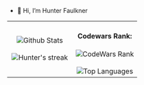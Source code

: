 - 👋 Hi, I’m Hunter Faulkner

<table border="0" align="center">
<tr border="0">
<td width="50%" align="center">
  
 <img src="https://github-readme-stats.vercel.app/api?username=hrflkner&show_icons=true&theme=radical" alt="Github Stats" />
  <br></br>
  <img alt="Hunter's streak" src="https://github-readme-streak-stats.herokuapp.com/?user=hrflkner&theme=dark&hide_border=true" />
</td>

<td width="50%" align="center">
  <h4>Codewars Rank:</h4>
  <img src="https://www.codewars.com/users/hrflkner/badges/large" alt="CodeWars Rank" />
  <br>
  <br>
  <img src="https://github-readme-stats.vercel.app/api/top-langs/?username=hrflkner&hide=jupyter%20notebook,css&layout=compact&langs_count=6&theme=radical" alt="Top Languages" />
  
  </td>
</tr>
</table>

<!---
hrflkner/hrflkner is a ✨ special ✨ repository because its `README.md` (this file) appears on your GitHub profile.
You can click the Preview link to take a look at your changes.

![Hunter's GitHub stats](https://github-readme-stats.vercel.app/api?username=hrflkner&show_icons=true&theme=radical)
[![Top Langs](https://github-readme-stats.vercel.app/api/top-langs/?username=hrflkner&hide=jupyter%20notebook&layout=compact&langs_count=6&theme=radical)](https://github.com/hrflkner/github-readme-stats)

<div style="text-align: center;">
     <img style="width: 49%; height: auto; display: block;" src="https://github-readme-stats.vercel.app/api?username=hrflkner&show_icons=true&theme=radical" alt="Github Stats" />
     <img style="width: 41%; height: auto;" src="https://github-readme-stats.vercel.app/api/top-langs/?username=hrflkner&hide=jupyter%20notebook,css&layout=compact&langs_count=6&theme=radical" alt="Top Languages" />
</div>
--->
